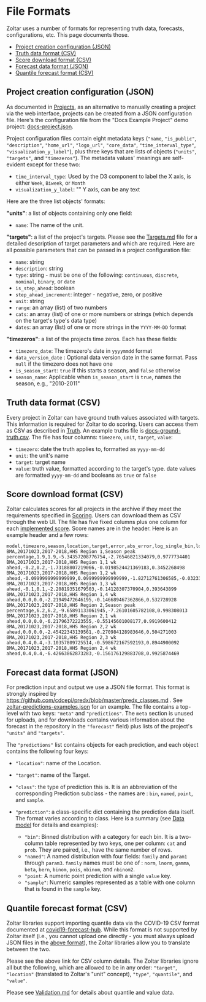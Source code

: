 # File Formats

Zoltar uses a number of formats for representing truth data, forecasts, configurations, etc. This page documents those.

- [Project creation configuration (JSON)](#project-creation-configuration-json)
- [Truth data format (CSV)](#truth-data-format-csv)
- [Score download format (CSV)](#score-download-format-csv)
- [Forecast data format (JSON)](#forecast-data-format-json)
- [Quantile forecast format (CSV)](#quantile-forecast-format-csv)


## Project creation configuration (JSON)

As documented in [Projects](Projects.md#to-create-a-project-via-a-configuration-file), as an alternative to manually creating a project via the web interface, projects can be created from a JSON configuration file. Here's the configuration file from the "Docs Example Project" demo project: [docs-project.json](https://github.com/reichlab/zoltpy/blob/master/examples/docs-project.json).

Project configuration files contain eight metadata keys (`"name`, `"is_public"`, `"description"`, `"home_url"`, `"logo_url"`, `"core_data"`, `"time_interval_type"`, `"visualization_y_label"`), plus three keys that are lists of objects (`"units"`, `"targets"`, and `"timezeros"`). The metadata values' meanings are self-evident except for these two:

- `time_interval_type`: Used by the D3 component to label the X axis, is either `Week`, `Biweek`, or `Month`
- `visualization_y_label`: "" Y axis, can be any text


Here are the three list objects' formats:

**"units"**: a list of objects containing only one field:

- `name`: The name of the unit.


**"targets"**: a list of the project's targets. Please see the [Targets.md](Targets.md) file for a detailed description of target parameters and which are required. Here are all possible parameters that can be passed in a project configuration file:

- `name`: string
- `description`: string
- `type`: string - must be one of the following: `continuous`, `discrete`, `nominal`, `binary`, or `date`
- `is_step_ahead`: boolean
- `step_ahead_increment`: integer - negative, zero, or positive
- `unit`: string
- `range`: an array (list) of two numbers
- `cats`: an array (list) of one or more numbers or strings (which depends on the target's type's data type)
- `dates`: an array (list) of one or more strings in the `YYYY-MM-DD` format


**"timezeros"**: a list of the projects time zeros. Each has these fields:

- `timezero_date`: The timezero's date in `yyyymmdd` format
- `data_version_date` : Optional data version date in the same format. Pass `null` if the timezero does not have one
- `is_season_start`: `true` if this starts a season, and `false` otherwise
- `season_name`: Applicable when `is_season_start` is `true`, names the season, e.g., "2010-2011"


## Truth data format (CSV)

Every project in Zoltar can have ground truth values associated with targets. This information is required for Zoltar to do scoring. Users can access them as CSV as described in [Truth](Truth.md). An example truths file is [docs-ground-truth.csv](https://github.com/reichlab/forecast-repository/blob/master/forecast_app/tests/truth_data/docs-ground-truth.csv). The file has four columns: `timezero`, `unit`, `target`, `value`:

- `timezero`: date the truth applies to, formatted as `yyyy-mm-dd`
- `unit`: the unit's name
- `target`: target name
- `value`: truth value, formatted according to the target's type. date values are formatted `yyyy-mm-dd` and booleans as `true` or `false`
 

## Score download format (CSV)

Zoltar calculates scores for all projects in the archive if they meet the requirements specified in [Scoring](Scoring.md#scoring-requirements). Users can download them as CSV through the web UI. The file has five fixed columns plus one column for each [implemented score](Scoring.md#current-scores). Score names are in the header. Here is an example header and a few rows:

    model,timezero,season,location,target,error,abs_error,log_single_bin,log_multi_bin,pit
    BMA,20171023,2017-2018,HHS Region 1,Season peak percentage,1.9,1.9,-5.34357208776754,-2.76546821334079,0.9777734401
    BMA,20171023,2017-2018,HHS Region 1,1 wk ahead,-0.2,0.2,-1.73188807219066,-0.0198524421369183,0.3452268498
    BMA,20171023,2017-2018,HHS Region 1,2 wk ahead,-0.0999999999999999,0.0999999999999999,-1.82712761306585,-0.0323377750120003,0.4673084875
    BMA,20171023,2017-2018,HHS Region 1,3 wk ahead,-0.1,0.1,-2.20819351679503,-0.14128307370904,0.393643899
    BMA,20171023,2017-2018,HHS Region 1,4 wk ahead,0.0,0.0,-2.21949472646195,-0.146689467362866,0.532728928
    BMA,20171023,2017-2018,HHS Region 2,Season peak percentage,6.2,6.2,-9.65891133061945,-7.26101605782108,0.998308013
    BMA,20171023,2017-2018,HHS Region 2,1 wk ahead,0.0,0.0,-6.21796372223555,-0.55145601008177,0.9919600412
    BMA,20171023,2017-2018,HHS Region 2,2 wk ahead,0.0,0.0,-2.45422343139561,-0.270984128983646,0.504271003
    BMA,20171023,2017-2018,HHS Region 2,3 wk ahead,0.4,0.4,-3.10357809725514,-0.598672167592193,0.8944900092
    BMA,20171023,2017-2018,HHS Region 2,4 wk ahead,0.4,0.4,-6.42663862873283,-0.156176129883708,0.9925874469


## Forecast data format (JSON)

For prediction input and output we use a JSON file format. This format is strongly inspired by https://github.com/cdcepi/predx/blob/master/predx_classes.md . See [zoltar-predictions-examples.json](zoltar-predictions-examples.json) for an example. The file contains a top-level with two keys: `"meta"` and `"predictions"`. The `meta` section is unused for uploads, and for downloads contains various information about the forecast in the repository in the `"forecast"` field) plus lists of the project's `"units"` and `"targets"`.

The `"predictions"` list contains objects for each prediction, and each object contains the following four keys:

- `"location"`: name of the Location.
- `"target"`: name of the Target.
- `"class"`: the type of prediction this is. It is an abbreviation of the corresponding Prediction subclass - the names are : `bin`, `named`, `point`, and `sample`.
- `"prediction"`: a class-specific dict containing the prediction data itself. The format varies according to class. Here is a summary (see [Data model](DataModel.md) for details and examples):

    - `"bin"`: Binned distribution with a category for each bin. It is a two-column table represented by two keys, one per column: `cat` and `prob`. They are paired, i.e., have the same number of rows.
    - `"named"`: A named distribution with four fields: `family` and `param1` through `param3`. `family` names must be one of : `norm`, `lnorm`, `gamma`, `beta`, `bern`, `binom`, `pois`, `nbinom`, and `nbinom2`.
    - `"point`: A numeric point prediction with a single `value` key.
    - `"sample"`: Numeric samples represented as a table with one column that is found in the `sample` key.


## Quantile forecast format (CSV)

Zoltar libraries support importing quantile data via the COVID-19 CSV format documented at [covid19-forecast-hub](https://github.com/reichlab/covid19-forecast-hub/blob/master/README.md#data-model). While this format is not supported by Zoltar itself (i.e., you cannot upload one directly - you must always upload JSON files in the [above format](#project-creation-configuration-json)), the Zoltar libraries allow you to translate between the two.

Please see the above link for CSV column details. The Zoltar libraries ignore all but the following, which are allowed to be in any order: `"target"`, `"location"` (translated to Zoltar's "unit" concept), `"type"`, `"quantile"`, and `"value"`.

Please see [Validation.md](Validation.md) for details about quantile and value data.
